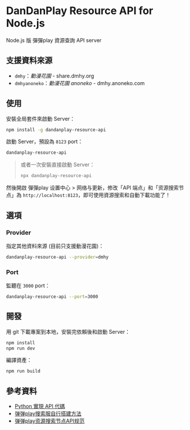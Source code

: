 # DanDanPlay Resource API for Node.js

Node.js 版 彈彈play 資源查詢 API server

## 支援資料來源

* `dmhy`：*動漫花園* - share.dmhy.org
* `dmhyanoneko`：*動漫花園 anoneko* - dmhy.anoneko.com

## 使用

安裝全局套件來啟動 Server：

```bash
npm install -g dandanplay-resource-api
```

啟動 Server，預設為 `8123` port：

```bash
dandanplay-resource-api
```

> 或者一次安裝直接啟動 Server：
>
> ```bash
> npx dandanplay-resource-api
> ```

然後開啟 彈彈play 设置中心 > 网络与更新，修改「API 端点」和「资源搜索节点」為 `http://localhost:8123`，即可使用資源搜索和自動下載功能了！

## 選項

### Provider

指定其他資料來源 (目前只支援動漫花園)：

```bash
dandanplay-resource-api --provider=dmhy
```

### Port

監聽在 `3000` port：

```bash
dandanplay-resource-api --port=3000
```

## 開發

用 git 下載專案到本地，安裝完依賴後和啟動 Server：

```bash
npm install
npm run dev
```

編譯資產：

```bash
npm run build
```

## 參考資料

* [Python 實現 API 代碼](https://pastebin.ubuntu.com/p/mGP7JRpBtd/)
* [弹弹play搜索服自行搭建方法](https://jump2.bdimg.com/p/7192130039)
* [弹弹play资源搜索节点API规范](https://github.com/kaedei/dandanplay-libraryindex/blob/master/api/ResourceService.md)

